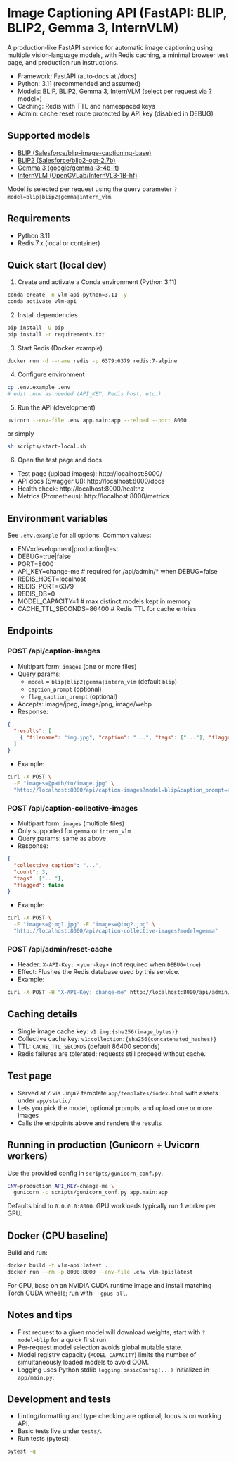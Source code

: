 # Image Captioning API (FastAPI: BLIP, BLIP2, Gemma 3, InternVLM)

A production‑like FastAPI service for automatic image captioning using multiple vision‑language models, with Redis caching, a minimal browser test page, and production run instructions.

- Framework: FastAPI (auto‑docs at /docs)
- Python: 3.11 (recommended and assumed)
- Models: BLIP, BLIP2, Gemma 3, InternVLM (select per request via ?model=)
- Caching: Redis with TTL and namespaced keys
- Admin: cache reset route protected by API key (disabled in DEBUG)

## Supported models
- [BLIP (Salesforce/blip-image-captioning-base)](https://huggingface.co/Salesforce/blip-image-captioning-base)
- [BLIP2 (Salesforce/blip2-opt-2.7b)](https://huggingface.co/Salesforce/blip2-opt-2.7b)
- [Gemma 3 (google/gemma-3-4b-it)](https://huggingface.co/google/gemma-3-4b-it)
- [InternVLM (OpenGVLab/InternVL3-1B-hf)](https://huggingface.co/OpenGVLab/InternVL3-1B-hf)

Model is selected per request using the query parameter `?model=blip|blip2|gemma|intern_vlm`.

## Requirements
- Python 3.11
- Redis 7.x (local or container)

## Quick start (local dev)
1) Create and activate a Conda environment (Python 3.11)
```bash
conda create -n vlm-api python=3.11 -y
conda activate vlm-api
```

2) Install dependencies
```bash
pip install -U pip
pip install -r requirements.txt
```

3) Start Redis (Docker example)
```bash
docker run -d --name redis -p 6379:6379 redis:7-alpine
```

4) Configure environment
```bash
cp .env.example .env
# edit .env as needed (API_KEY, Redis host, etc.)
```

5) Run the API (development)
```bash
uvicorn --env-file .env app.main:app --reload --port 8000
```
or simply
```bash
sh scripts/start-local.sh
```

6) Open the test page and docs
- Test page (upload images): http://localhost:8000/
- API docs (Swagger UI): http://localhost:8000/docs
- Health check: http://localhost:8000/healthz
- Metrics (Prometheus): http://localhost:8000/metrics

## Environment variables
See `.env.example` for all options. Common values:

- ENV=development|production|test
- DEBUG=true|false
- PORT=8000
- API_KEY=change-me                 # required for /api/admin/* when DEBUG=false
- REDIS_HOST=localhost
- REDIS_PORT=6379
- REDIS_DB=0
- MODEL_CAPACITY=1                  # max distinct models kept in memory
- CACHE_TTL_SECONDS=86400           # Redis TTL for cache entries

## Endpoints

### POST /api/caption-images
- Multipart form: `images` (one or more files)
- Query params:
  - `model` = `blip|blip2|gemma|intern_vlm` (default `blip`)
  - `caption_prompt` (optional)
  - `flag_caption_prompt` (optional)
- Accepts: image/jpeg, image/png, image/webp
- Response:
```json
{
  "results": [
    { "filename": "img.jpg", "caption": "...", "tags": ["..."], "flagged": false, "cache": false }
  ]
}
```
- Example:
```bash
curl -X POST \
  -F "images=@path/to/image.jpg" \
  "http://localhost:8000/api/caption-images?model=blip&caption_prompt=a%20photo%20of"
```

### POST /api/caption-collective-images
- Multipart form: `images` (multiple files)
- Only supported for `gemma` or `intern_vlm`
- Query params: same as above
- Response:
```json
{
  "collective_caption": "...",
  "count": 3,
  "tags": ["..."],
  "flagged": false
}
```
- Example:
```bash
curl -X POST \
  -F "images=@img1.jpg" -F "images=@img2.jpg" \
  "http://localhost:8000/api/caption-collective-images?model=gemma"
```

### POST /api/admin/reset-cache
- Header: `X-API-Key: <your-key>` (not required when `DEBUG=true`)
- Effect: Flushes the Redis database used by this service.
- Example:
```bash
curl -X POST -H "X-API-Key: change-me" http://localhost:8000/api/admin/reset-cache
```

## Caching details
- Single image cache key: `v1:img:{sha256(image_bytes)}`
- Collective cache key: `v1:collection:{sha256(concatenated_hashes)}`
- TTL: `CACHE_TTL_SECONDS` (default 86400 seconds)
- Redis failures are tolerated: requests still proceed without cache.

## Test page
- Served at `/` via Jinja2 template `app/templates/index.html` with assets under `app/static/`
- Lets you pick the model, optional prompts, and upload one or more images
- Calls the endpoints above and renders the results

## Running in production (Gunicorn + Uvicorn workers)
Use the provided config in `scripts/gunicorn_conf.py`.
```bash
ENV=production API_KEY=change-me \
  gunicorn -c scripts/gunicorn_conf.py app.main:app
```
Defaults bind to `0.0.0.0:8000`. GPU workloads typically run 1 worker per GPU.

## Docker (CPU baseline)
Build and run:
```bash
docker build -t vlm-api:latest .
docker run --rm -p 8000:8000 --env-file .env vlm-api:latest
```
For GPU, base on an NVIDIA CUDA runtime image and install matching Torch CUDA wheels; run with `--gpus all`.

## Notes and tips
- First request to a given model will download weights; start with `?model=blip` for a quick first run.
- Per‑request model selection avoids global mutable state.
- Model registry capacity (`MODEL_CAPACITY`) limits the number of simultaneously loaded models to avoid OOM.
- Logging uses Python stdlib `logging.basicConfig(...)` initialized in `app/main.py`.

## Development and tests
- Linting/formatting and type checking are optional; focus is on working API.
- Basic tests live under `tests/`.
- Run tests (pytest):
```bash
pytest -q
```
